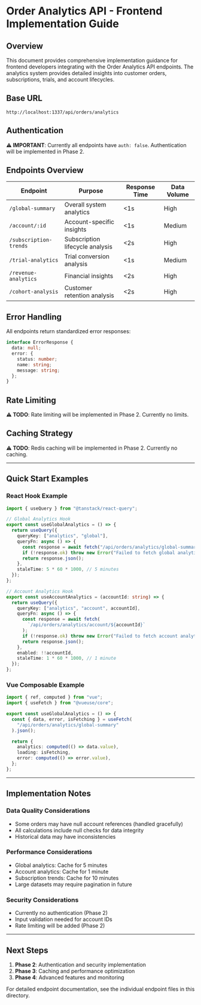 # Order Analytics API - Frontend Implementation Guide

## Overview

This document provides comprehensive implementation guidance for frontend developers integrating with the Order Analytics API endpoints. The analytics system provides detailed insights into customer orders, subscriptions, trials, and account lifecycles.

## Base URL

```
http://localhost:1337/api/orders/analytics
```

## Authentication

**⚠️ IMPORTANT**: Currently all endpoints have `auth: false`. Authentication will be implemented in Phase 2.

## Endpoints Overview

| Endpoint               | Purpose                         | Response Time | Data Volume |
| ---------------------- | ------------------------------- | ------------- | ----------- |
| `/global-summary`      | Overall system analytics        | <1s           | High        |
| `/account/:id`         | Account-specific insights       | <1s           | Medium      |
| `/subscription-trends` | Subscription lifecycle analysis | <2s           | High        |
| `/trial-analytics`     | Trial conversion analysis       | <1s           | Medium      |
| `/revenue-analytics`   | Financial insights              | <2s           | High        |
| `/cohort-analysis`     | Customer retention analysis     | <2s           | High        |

## Error Handling

All endpoints return standardized error responses:

```typescript
interface ErrorResponse {
  data: null;
  error: {
    status: number;
    name: string;
    message: string;
  };
}
```

## Rate Limiting

**⚠️ TODO**: Rate limiting will be implemented in Phase 2. Currently no limits.

## Caching Strategy

**⚠️ TODO**: Redis caching will be implemented in Phase 2. Currently no caching.

---

## Quick Start Examples

### React Hook Example

```typescript
import { useQuery } from "@tanstack/react-query";

// Global Analytics Hook
export const useGlobalAnalytics = () => {
  return useQuery({
    queryKey: ["analytics", "global"],
    queryFn: async () => {
      const response = await fetch("/api/orders/analytics/global-summary");
      if (!response.ok) throw new Error("Failed to fetch global analytics");
      return response.json();
    },
    staleTime: 5 * 60 * 1000, // 5 minutes
  });
};

// Account Analytics Hook
export const useAccountAnalytics = (accountId: string) => {
  return useQuery({
    queryKey: ["analytics", "account", accountId],
    queryFn: async () => {
      const response = await fetch(
        `/api/orders/analytics/account/${accountId}`
      );
      if (!response.ok) throw new Error("Failed to fetch account analytics");
      return response.json();
    },
    enabled: !!accountId,
    staleTime: 1 * 60 * 1000, // 1 minute
  });
};
```

### Vue Composable Example

```typescript
import { ref, computed } from "vue";
import { useFetch } from "@vueuse/core";

export const useGlobalAnalytics = () => {
  const { data, error, isFetching } = useFetch(
    "/api/orders/analytics/global-summary"
  ).json();

  return {
    analytics: computed(() => data.value),
    loading: isFetching,
    error: computed(() => error.value),
  };
};
```

---

## Implementation Notes

### Data Quality Considerations

- Some orders may have null account references (handled gracefully)
- All calculations include null checks for data integrity
- Historical data may have inconsistencies

### Performance Considerations

- Global analytics: Cache for 5 minutes
- Account analytics: Cache for 1 minute
- Subscription trends: Cache for 10 minutes
- Large datasets may require pagination in future

### Security Considerations

- Currently no authentication (Phase 2)
- Input validation needed for account IDs
- Rate limiting will be added (Phase 2)

---

## Next Steps

1. **Phase 2**: Authentication and security implementation
2. **Phase 3**: Caching and performance optimization
3. **Phase 4**: Advanced features and monitoring

For detailed endpoint documentation, see the individual endpoint files in this directory.
